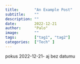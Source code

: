 ```yaml
---
title:       "An Example Post"
subtitle:    ""
description: ""
date:        2022-12-21
author:      "Palo"
image:       ""
tags:        ["tag1", "tag2"]
categories:  ["Tech" ]
---
```

pokus 
2022-12-21-
aj bez datumu